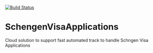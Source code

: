 [![Build Status](https://dev.azure.com/giolegal/SchengenVisaApp/_apis/build/status/SchengenVisaApp-Maven-CI?branchName=master)](https://dev.azure.com/giolegal/SchengenVisaApp/_build/latest?definitionId=3&branchName=master)

# SchengenVisaApplications
Cloud solution to support fast automated track to handle Schngen Visa Applications
